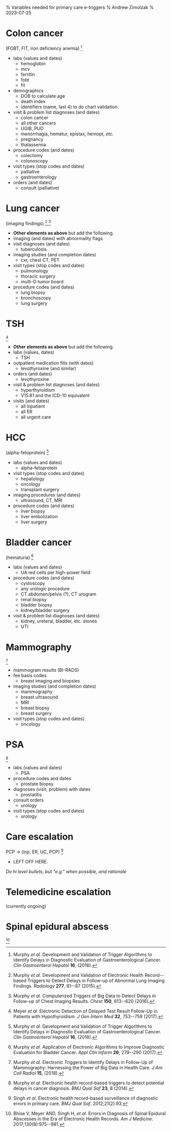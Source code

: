 % Variables needed for primary care e-triggers
% Andrew Zimolzak
% 2023-07-25

# Colon cancer

(FOBT, FIT, iron deficiency anemia) [^cgh]

- labs (values and dates)
    - hemoglobin
    - mcv
    - ferritin
    - fobt
    - fit
- demographics
    - DOB to calculate age
    - death index
    - identifiers (name, last 4) to do chart validation.
- visit & problem list diagnoses (and dates)
    - colon cancer
    - all other cancers
    - UGIB, PUD
    - menorrhagia, hematur, epistax, hemopt, *etc.*
    - pregnancy
    - thalassemia
- procedure codes (and dates)
    - colectomy
    - colonoscopy
- visit types (stop codes and dates)
    - palliative
    - gastroenterology
- orders (and dates)
    - consult (palliative)


# Lung cancer

(imaging findings) [^lung],[^lung2]

- **Other elements as above** but add the following.
- imaging (and dates) with abnormality flags
- visit diagnoses (and dates)
    - tuberculosis
- imaging studies (and completion dates)
    - cxr, chest CT, PET
- visit types (stop codes and dates)
    - pulmonology
    - thoracic surgery
    - multi-D tumor board
- procedure codes (and dates)
    - lung biopsy
    - bronchoscopy
    - lung surgery


# TSH

[^tsh]

- **Other elements as above** but add the following.
- labs (values, dates)
    - TSH
- outpatient medication fills (with dates)
    - levothyroxine (and similar)
- orders (and dates)
    - levothyroxine
- visit & problem list diagnoses (and dates)
    - hyperthyroidism
    - V15.81 and the ICD-10 equivalent
- visits (and dates)
    - all inpatient
    - all ER
    - all urgent care


# HCC

(alpha-fetoprotein) [^cgh]

- labs (values and dates)
    - alpha-fetoprotein
- visit types (stop codes and dates)
    - hepatology
    - oncology
    - transplant surgery
- imaging procedures (and dates)
    - ultrasound, CT, MRI
- procedure codes (and dates)
    - liver biopsy
    - liver embolization
    - liver surgery



# Bladder cancer

(hematuria) [^bladder]

- labs (values and dates)
    - UA red cells per high-power field
- procedure codes (and dates)
    - cystoscopy
    - any urologic procedure
    - CT abdomen/pelvis (?), CT urogram
    - renal biopsy
    - bladder biopsy
    - kidney/bladder surgery
- visit & problem list diagnoses (and dates)
    - kidney, ureteral, bladder, etc. stones
    - UTI



# Mammography

[^mammogram]

- mammogram results (BI-RADS)
- fee basis codes
    - breast imaging and biopsies
- imaging studies (and completion dates)
    - mammography
    - breast ultrasound
    - MRI
    - breast biopsy
    - breast surgery
- visit types (stop codes and dates)
    - oncology



# PSA

[^psa]

- labs (values and dates)
    - PSA
- procedure codes and dates
    - prostate biopsy
- diagnoses (visit, problem) with dates
    - prostatitis
- consult orders
    - urology
- visit types (stop codes and dates)
    - urology



# Care escalation

PCP $\to$ (inp, ER, UC, PCP) [^escal]

- LEFT OFF HERE.


*Do hi level bullets, but "e.g." when possible, and rationale*


# Telemedicine escalation

(currently ongoing)



# Spinal epidural abscess

[^sea]





[^sea]: Bhise V, Meyer AND, Singh H, *et al*. Errors in Diagnosis of
Spinal Epidural Abscesses in the Era of Electronic Health Records. *Am
J Medicine*. 2017;130(8):975--981.

[^escal]: Singh *et al*. Electronic health
record-based surveillance of diagnostic errors in primary care. *BMJ
Qual Saf*. 2012;21(2):93.

[^psa]: Murphy *et al.* Electronic health record-based triggers
to detect potential delays in cancer diagnosis. *BMJ Qual Saf* **23**,
8 (2014).

[^lung]: Murphy *et al.* Development and Validation of Electronic
Health Record--based Triggers to Detect Delays in Follow-up of
Abnormal Lung Imaging Findings. *Radiology* **277**, 81--87 (2015).

[^lung2]: Murphy *et al.* Computerized Triggers of Big Data to
Detect Delays in Follow-up of Chest Imaging Results. *Chest* **150**,
613--620 (2016).

[^bladder]: Murphy *et al.* Application of Electronic
Algorithms to Improve Diagnostic Evaluation for Bladder Cancer. *Appl
Clin Inform* **26**, 279--290 (2017).

[^tsh]: Meyer *et al.* Electronic Detection of Delayed Test
Result Follow-Up in Patients with Hypothyroidism. *J Gen Intern Med*
**32**, 753--759 (2017).

[^mammogram]: Murphy *et al.* Electronic Triggers to Identify
Delays in Follow-Up of Mammography: Harnessing the Power of Big Data
in Health Care. *J Am Coll Radiol* **15**, (2018).

[^cgh]: Murphy *et al.* Development and Validation of Trigger Algorithms
to Identify Delays in Diagnostic Evaluation of Gastroenterological
Cancer. *Clin Gastroenterol Hepatol* **16**, (2018).

